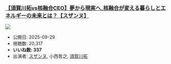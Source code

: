 ### [【須賀川拓vs核融合CEO】夢から現実へ_核融合が変える暮らしとエネルギーの未来とは？【スザンヌ】](https://www.youtube.com/watch?v=gc1TgH0K-GI)
[![](https://img.youtube.com/vi/gc1TgH0K-GI/sddefault.jpg)](https://www.youtube.com/watch?v=gc1TgH0K-GI)
-   公開日: 2025-09-29
-   視聴数: 20,317
-   **いいね数: 337**
-   出演者: [スザンヌ](/rehacq_fan/people/スザンヌ "wikilink"), 小西哲之, [須賀川拓](/rehacq_fan/people/須賀川拓 "wikilink")
